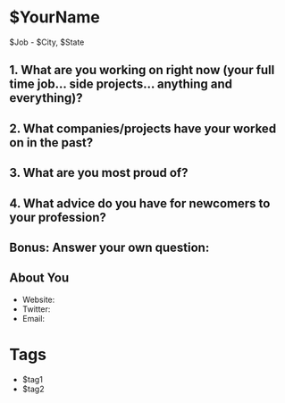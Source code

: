 # $YourName
$Job - $City, $State


## 1. What are you working on right now (your full time job... side projects... anything and everything)?



## 2. What companies/projects have your worked on in the past?



## 3. What are you most proud of?



## 4. What advice do you have for newcomers to your profession?



## Bonus: Answer your own question:


## About You
* Website: [](http://)
* Twitter: [](http://twitter.com)
* Email: [](mailto:)

# Tags
* $tag1
* $tag2
